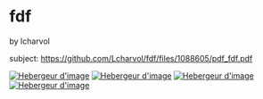 # fdf
by lcharvol

subject: https://github.com/Lcharvol/fdf/files/1088605/pdf_fdf.pdf


<a target="_blank" href="http://img11.hostingpics.net/pics/827268ScreenShot20170224at43524PM.png" title="Hebergeur d'image"><img src="http://img11.hostingpics.net/pics/827268ScreenShot20170224at43524PM.png" border="0" alt="Hebergeur d'image" /></a>
<a target="_blank" href="http://img11.hostingpics.net/pics/176636ScreenShot20170224at43423PM.png" title="Hebergeur d'image"><img src="http://img11.hostingpics.net/pics/176636ScreenShot20170224at43423PM.png" border="0" alt="Hebergeur d'image" /></a>
<a target="_blank" href="http://img11.hostingpics.net/pics/700135ScreenShot20170224at43202PM.png" title="Hebergeur d'image"><img src="http://img11.hostingpics.net/pics/700135ScreenShot20170224at43202PM.png" border="0" alt="Hebergeur d'image" /></a>
<a target="_blank" href="http://img11.hostingpics.net/pics/571321ScreenShot20170224at43318PM.png" title="Hebergeur d'image"><img src="http://img11.hostingpics.net/pics/571321ScreenShot20170224at43318PM.png" border="0" alt="Hebergeur d'image" /></a>
